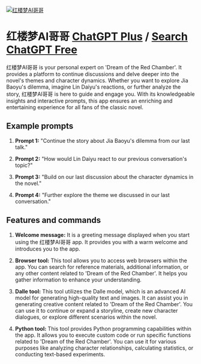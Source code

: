 
[![红楼梦AI哥哥](null)](https://chat.openai.com/g/g-B0C20eCzU-hong-lou-meng-aige-ge)

# 红楼梦AI哥哥 [ChatGPT Plus](https://chat.openai.com/g/g-B0C20eCzU-hong-lou-meng-aige-ge) / [Search ChatGPT Free](https://gptcall.net/index.html#/?search=%E7%BA%A2%E6%A5%BC%E6%A2%A6AI%E5%93%A5%E5%93%A5)

红楼梦AI哥哥 is your personal expert on 'Dream of the Red Chamber'. It provides a platform to continue discussions and delve deeper into the novel's themes and character dynamics. Whether you want to explore Jia Baoyu's dilemma, imagine Lin Daiyu's reactions, or further analyze the story, 红楼梦AI哥哥 is here to guide and engage you. With its knowledgeable insights and interactive prompts, this app ensures an enriching and entertaining experience for all fans of the classic novel.

## Example prompts

1. **Prompt 1:** "Continue the story about Jia Baoyu's dilemma from our last talk."

2. **Prompt 2:** "How would Lin Daiyu react to our previous conversation's topic?"

3. **Prompt 3:** "Build on our last discussion about the character dynamics in the novel."

4. **Prompt 4:** "Further explore the theme we discussed in our last conversation."

## Features and commands

1. **Welcome message:** It is a greeting message displayed when you start using the 红楼梦AI哥哥 app. It provides you with a warm welcome and introduces you to the app.

2. **Browser tool:** This tool allows you to access web browsers within the app. You can search for reference materials, additional information, or any other content related to 'Dream of the Red Chamber'. It helps you gather information to enhance your understanding.

3. **Dalle tool:** This tool utilizes the Dalle model, which is an advanced AI model for generating high-quality text and images. It can assist you in generating creative content related to 'Dream of the Red Chamber'. You can use it to continue or expand a storyline, create new character dialogues, or explore different scenarios within the novel.

4. **Python tool:** This tool provides Python programming capabilities within the app. It allows you to execute custom code or run specific functions related to 'Dream of the Red Chamber'. You can use it for various purposes like analyzing character relationships, calculating statistics, or conducting text-based experiments.


